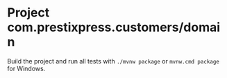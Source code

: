 # Project com.prestixpress.customers/domain

Build the project and run all tests with `./mvnw package` or `mvnw.cmd package` for Windows.
